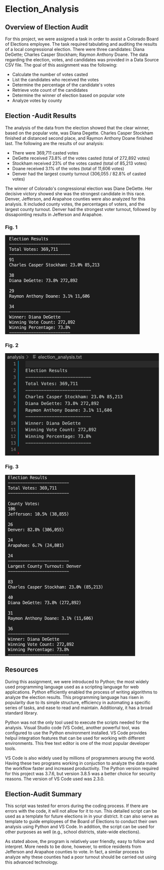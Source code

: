 # Election_Analysis

## Overview of Election Audit

For this project, we were assigned a task in order to assist a Colorado Board of Elections employee. The task required tabulating and auditing the results of a local congressional election. There were three candidates: Diana DeGette; Charles Casper Stockham; Raymon Anthony Doane. The data regarding the election, votes, and candidates was provided in a Data Source CSV file. The goal of this assignment was the following:

- Calculate the number of votes casted
- List the candidates who received the votes
- Determine the percentage of the candidate's votes
- Retrieve vote count of the candidates
- Determine the winner of election based on popular vote
- Analyze votes by county

## Election -Audit Results

The analysis of the data from the election showed that the clear winner, based on the popular vote, was Diana Degette. Charles Casper Stockham finished at distanced second place, and Raymon Anthony Doane finished last. The following are the results of our analysis:

- There were 369,711 casted votes
- DeGette received 73.8% of the votes casted (total of 272,892 votes)
- Stockham received 23% of the votes casted (total of 85,213 votes)
- Doane received 3.1% of the votes (total of 11,606 votes)
- Denver had the largest county turnout (306,055 / 82.8% of casted votes)

The winner of Colorado's congressional election was Diane DeGette. Her decisive victory showed she was the strongest candidate in this race. Denver, Jefferson, and Arapahoe counties were also analyzed for this analysis. It included county votes, the percentages of voters, and the largest county turnout. Denver had the strongest voter turnout, followed by dissapointing results in Jefferson and Arapahoe. 
 
### Fig. 1
![winner_results.PNG](Resources/winner_results.png)

 ### Fig. 2
 ![election_results.PNG](Resources/election_results.png)

 ### Fig. 3
 ![command_line_printed_results.PNG](Resources/command_line_printed_results.png)


## Resources

During this assignment, we were introduced to Python; the most widely used programming language used as a scripting language for web applications. Python efficiently enabled the process of writing algorithms to analyze the election results. This programming language has risen in popularity due to its simple structure, efficiency in automating a specific series of tasks, and ease to read and maintain. Additionaly, it has a broad standard library. 

Python was not the only tool used to execute the scripts needed for the analysis. Visual Studio code (VS Code), another powerful tool, was configured to use the Python environment installed. VS Code provides helpul integration features that can be used for working with different environments. This free text editor is one of the most popular developer tools. 

VS Code is also widely used by millions of programmers aroung the world. Having these two programs working in conjuction to analyze the data made the workflow faster and increased productivity. The Python version required for this project was 3.7.6, but version 3.8.5 was a better choice for security reasons. The version of VS Code used was 2.3.0. 

## Election-Audit Summary

This script was tested for errors during the coding process. If there are errors with the code, it will not allow for it to run. This detailed script can be used as a template for future elections in in your district. It can also serve as template to guide employees of the Board of Elections to conduct their own analysis using Python and VS Code. In addition, the script can be used for other purposes as well (e.g., school districts, state-wide elections). 

As stated above, the program is relatively user friendly, easy to follow and interpret. More needs to be done, however, to entice residents from Jefferson and Arapahoe counties to vote. In fact, a similar process to analyze why these counties had a poor turnout should be carried out using this advanced technology. 




